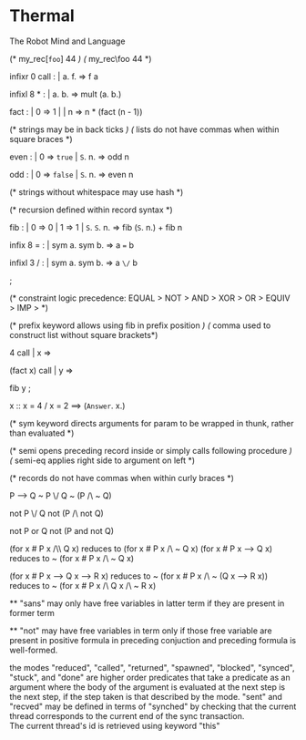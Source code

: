 # Thermal
The Robot Mind and Language


 (* my_rec[`foo`] 44 *)
 (* my_rec\foo 44 *)

 infixr 0 call :
 | a. f. => f a

 infixl 8 * :
 | a. b. => mult (a. b.)

 fact :
 | 0 => 1 |
 | n => n * (fact (n - 1))

 (* strings may be in back ticks *)
 (* lists do not have commas when within square braces *)

 even :
 | 0 => `true`
 | `S`. n. => odd n

 odd :
 | 0 => `false`
 | `S`. n. => even n

 (* strings without whitespace may use hash *)

 (* recursion defined within record syntax *)

 fib : 
 | 0 => 0
 | 1 => 1
 | `S`. `S`. n. => fib (`S`. n.) + fib n


 infix 8 = :
 | sym a. sym b. => a `=` b

 infixl 3 \/ :
 | sym a. sym b. => a `\/` b

 ;

 (* constraint logic precedence: EQUAL > NOT > AND > XOR > OR > EQUIV > IMP > *)

 (* prefix keyword allows using fib in prefix position *)
 (* comma used to construct list without square brackets*)


 4 call | x => 

 (fact x) call | y => 
 
 fib y ; 

 x :: x = 4 \/ x = 2 ==> (`Answer`. x.)

 (* sym keyword directs arguments for param to be wrapped in thunk, rather than evaluated *)

 (* semi opens preceding record inside or simply calls following procedure *)
 (* semi-eq applies right side to argument on left *)

 (* records do not have commas when within curly braces *)



P --> Q
~ P \\/ Q
~ (P /\\ ~ Q)  

not P \\/ Q
not (P /\\ not Q)  

not P or Q
not (P and not Q)  


(for x # P x /\\\\ Q x) reduces to (for x # P x /\ ~ Q x)
(for x # P x --> Q x) reduces to ~ (for x # P x /\ ~ Q x)

(for x # P x --> Q x --> R x) reduces to
~ (for x # P x /\\ ~ (Q x --> R x)) reduces to
~ (for x # P x /\\ Q x /\\ ~ R x)

** "sans" may only have free variables in latter term if
they are present in former term

** "not" may have free variables in term only if 
those free variable are present in positive formula in preceding conjuction
and preceding formula is well-formed.


the modes "reduced", "called", "returned", "spawned", "blocked", "synced", "stuck", and "done" are higher order predicates that take a predicate as an argument where the body of the argument is evaluated at the next step is the next step, if the step taken is that described by the mode. "sent" and "recved" may be defined in terms of "synched" by checking that the current thread corresponds to the current end of the sync transaction.  
The current thread's id is retrieved using keyword "this" 
